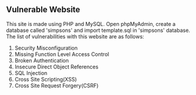 ## Vulnerable Website

This site is made using PHP and MySQL.
Open phpMyAdmin, create a database called 'simpsons' and import template.sql in 'simpsons' database.
The list of vulnerabilities with this website are as follows:

1. Security Misconfiguration
2. Missing Function Level Access Control
3. Broken Authentication
4. Insecure Direct Object References
5. SQL Injection
6. Cross Site Scripting(XSS)
7. Cross Site Request Forgery(CSRF)


